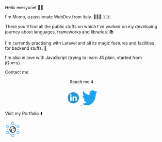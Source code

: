 Hello everyone! 🤟🏼

I'm Momo, a passionate WebDev from Italy. 🧑🏻‍💻 🇮🇹

There you'll find all the public stuffs on which I've worked  on  my developing journey about languages, frameworks and libraries. 📚  

I'm currently practising with Laravel and all its magic features and  facilities for backend stuffs.  🚀  

I'm also in love with JavaScript (trying to learn JS plain, started from jQuery).

 Contact me:
 
 <div align="center">
 <p> Reach me ⬇️  </p>
  <a href="https://www.linkedin.com/in/momoramadori/" target="_blank" >
    <img src="https://github.com/momoramadori/momoramadori/blob/master/images/linkedin.png" alt="Linkedin" width="50" height="50"/>
  </a>
  <a href="https://twitter.com/momorama_dev/" target="_blank" display="inline-block">
    <img src="https://github.com/momoramadori/momoramadori/blob/master/images/twitter.png" alt="Twitter" width="50" height="50" />
  </a>
  
</div>

<p> Visit my Portfolio ⬇️ </p>
<a href="https://momoramadori.dev" target="_blank" display="inline-block">
    <img src="https://github.com/momoramadori/momoramadori/blob/master/images/domain.png" alt="Portfolio" width="50" height="50" />
 </a>
